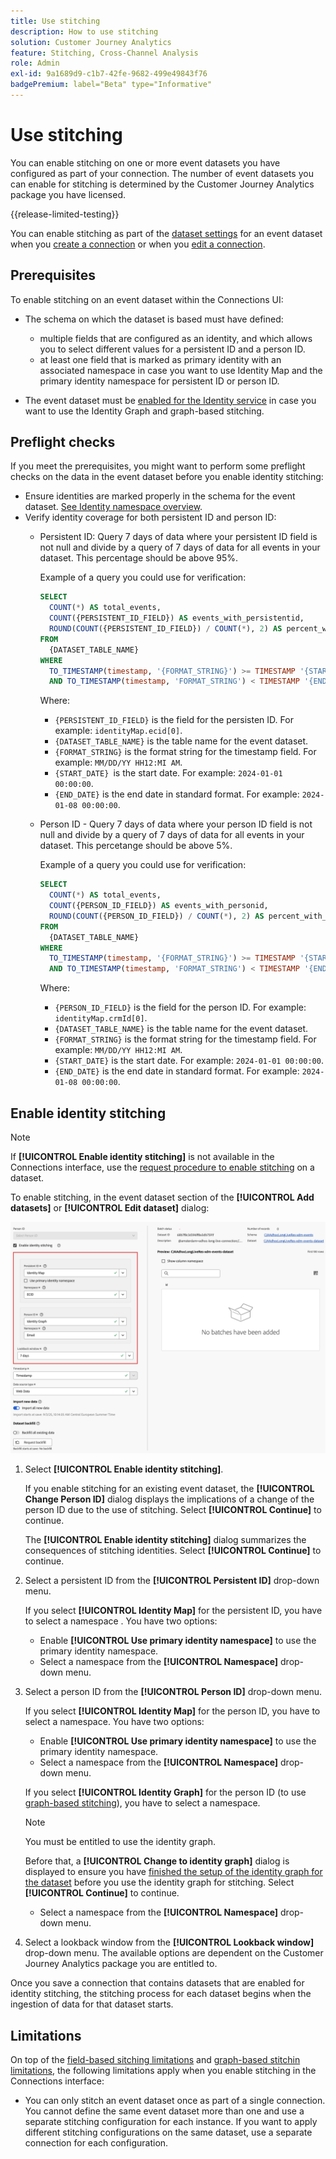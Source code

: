 ```yaml
---
title: Use stitching
description: How to use stitching
solution: Customer Journey Analytics
feature: Stitching, Cross-Channel Analysis
role: Admin
exl-id: 9a1689d9-c1b7-42fe-9682-499e49843f76
badgePremium: label="Beta" type="Informative"
---
```

# Use stitching

You can enable stitching on one or more event datasets you have configured as part of your connection. The number of event datasets you can enable for stitching is determined by the  Customer Journey Analytics package you have licensed.

{{release-limited-testing}}

You can enable stitching as part of the [dataset settings](/help/connections/create-connection.md#dataset-settings) for an event dataset when you [create a connection](/help/connections/create-connection.md) or when you [edit a connection](/help/connections/manage-connections.md#edit-a-connection).

## Prerequisites

To enable stitching on an event dataset within the Connections UI: 

* The schema on which the dataset is based must have defined:

  * multiple fields that are configured as an identity, and which allows you to select different values for a persistent ID and a person ID.
  * at least one field that is marked as primary identity with an associated namespace in case you want to use Identity Map and the primary identity namespace for persistent ID or person ID.

* The event dataset must be [enabled for the Identity service](/help/stitching/faq.md#enable-a-dataset-for-the-identity-service) in case you want to use the Identity Graph and graph-based stitching.


## Preflight checks

If you meet the prerequisites, you might want to perform some preflight checks on the data in the event dataset before you enable identity stitching:

* Ensure identities are marked properly in the schema for the event dataset. [See Identity namespace overview](https://experienceleague.adobe.com/en/docs/experience-platform/identity/features/namespaces).
* Verify identity coverage for both persistent ID and person ID:
  * Persistent ID: Query 7 days of data where your persistent ID field is not null and divide by a query of 7 days of data for all events in your dataset. This percentage should be above 95%.

    Example of a query you could use for verification:

    ```sql
    SELECT
      COUNT(*) AS total_events,
      COUNT({PERSISTENT_ID_FIELD}) AS events_with_persistentid,
      ROUND(COUNT({PERSISTENT_ID_FIELD}) / COUNT(*), 2) AS percent_with_persistentid_not_null
    FROM 
      {DATASET_TABLE_NAME}
    WHERE
      TO_TIMESTAMP(timestamp, '{FORMAT_STRING}') >= TIMESTAMP '{START_DATE}'
      AND TO_TIMESTAMP(timestamp, 'FORMAT_STRING') < TIMESTAMP '{END_DATE}';
    ```

    Where:

    * `{PERSISTENT_ID_FIELD}` is the field for the persisten ID. For example: `identityMap.ecid[0]`.
    * `{DATASET_TABLE_NAME}` is the table name for the event dataset.
    * `{FORMAT_STRING}` is the format string for the timestamp field. For example: `MM/DD/YY HH12:MI AM`.
    * `{START_DATE} `is the start date. For example: `2024-01-01 00:00:00`.
    * `{END_DATE}` is the end date in standard format. For example: `2024-01-08 00:00:00`.
  

  * Person ID - Query 7 days of data where your person ID field is not null and divide by a query of 7 days of data for all events in your dataset. This percetange should be above 5%.

     Example of a query you could use for verification:

    ```sql
    SELECT
      COUNT(*) AS total_events,
      COUNT({PERSON_ID_FIELD}) AS events_with_personid,
      ROUND(COUNT({PERSON_ID_FIELD}) / COUNT(*), 2) AS percent_with_personid_not_null
    FROM 
      {DATASET_TABLE_NAME}
    WHERE
      TO_TIMESTAMP(timestamp, '{FORMAT_STRING}') >= TIMESTAMP '{START_DATE}'
      AND TO_TIMESTAMP(timestamp, 'FORMAT_STRING') < TIMESTAMP '{END_DATE}';
    ```

    Where:

    * `{PERSON_ID_FIELD}` is the field for the person ID. For example: `identityMap.crmId[0]`.
    * `{DATASET_TABLE_NAME}` is the table name for the event dataset.
    * `{FORMAT_STRING}` is the format string for the timestamp field. For example: `MM/DD/YY HH12:MI AM`.
    * `{START_DATE}` is the start date. For example: `2024-01-01 00:00:00`.
    * `{END_DATE}` is the end date in standard format. For example: `2024-01-08 00:00:00`.
  


## Enable identity stitching

>[!NOTE]
>
>If **[!UICONTROL Enable identity stitching]** is not available in the Connections interface, use the [request procedure to enable stitching](/help/stitching/use-stitching.md) on a dataset.



To enable stitching, in the event dataset section of the **[!UICONTROL Add datasets]** or **[!UICONTROL Edit dataset]** dialog: 

![Identity stitching options when you enable identity stitching](assets/identity-stitching-ui.png)

1. Select **[!UICONTROL Enable identity stitching]**.
   
   If you enable stitching for an existing event dataset, the **[!UICONTROL Change Person ID]** dialog displays the implications of a change of the person ID due to the use of stitching. Select **[!UICONTROL Continue]** to continue.

   The **[!UICONTROL Enable identity stitching]** dialog summarizes the consequences of stitching identities. Select **[!UICONTROL Continue]** to continue.

1. Select a persistent ID from the **[!UICONTROL Persistent ID]** drop-down menu.

   If you select **[!UICONTROL Identity Map]** for the persistent ID, you have to select a namespace . You have two options:

   * Enable **[!UICONTROL Use primary identity namespace]** to use the primary identity namespace.
   * Select a namespace from the **[!UICONTROL Namespace]** drop-down menu.

1. Select a person ID from the **[!UICONTROL Person ID]** drop-down menu.

   If you select **[!UICONTROL Identity Map]** for the person ID, you have to select a namespace. You have two options:

   * Enable **[!UICONTROL Use primary identity namespace]** to use the primary identity namespace.
   * Select a namespace from the **[!UICONTROL Namespace]** drop-down menu.
 

   If you select **[!UICONTROL Identity Graph]** for the person ID (to use [graph-based stitching](/help/stitching/gbs.md)), you have to select a namespace. 
   
   >[!NOTE]
   >
   >You must be entitled to use the identity graph.
   >

   Before that, a **[!UICONTROL Change to identity graph]** dialog is displayed to ensure you have [finished the setup of the identity graph for the dataset](/help/stitching/faq.md#enable-a-dataset-for-the-identity-service) before you use the identity graph for stitching. Select **[!UICONTROL Continue]** to continue.

   * Select a namespace from the **[!UICONTROL Namespace]** drop-down menu.


1. Select a lookback window from the **[!UICONTROL Lookback window]** drop-down menu. The available options are  dependent on the Customer Journey Analytics package you are entitled to.

Once you save a connection that contains datasets that are enabled for identity stitching, the stitching process for each dataset begins when the ingestion of data for that dataset starts.

## Limitations

On top of the [field-based sitching limitations](/help/stitching/fbs.md#limitations) and [graph-based stitchin limitations](/help/stitching/gbs.md#limitations), the following limitations apply when you enable stitching in the Connections interface:

* You can only stitch an event dataset once as part of a single connection. You cannot define the same event dataset more than one and use a separate stitching configuration for each instance. If you want to apply different stitching configurations on the same dataset, use a separate connection for each configuration.

